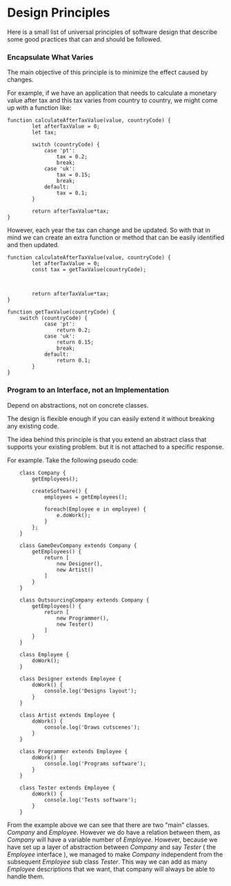 # Design Principles

Here is a small list of universal principles of software design that describe some good practices that can and should be followed.

### Encapsulate What Varies

The main objective of this principle is to minimize the effect caused by changes.

For example, if we have an application that needs to calculate a monetary value after tax and this tax varies from country to country, we might come up with a function like:

```
function calculateAfterTaxValue(value, countryCode) {
    	let afterTaxValue = 0;
        let tax;

        switch (countryCode) {
            case 'pt':
                tax = 0.2;
                break;
            case 'uk':
                tax = 0.15;
                break;
            default:
                tax = 0.1;
        }

        return afterTaxValue*tax;
}
```

However, each year the tax can change and be updated. So with that in mind we can create an extra function or method that can be easily identified and then updated.

```
function calculateAfterTaxValue(value, countryCode) {
    	let afterTaxValue = 0;
        const tax = getTaxValue(countryCode);



        return afterTaxValue*tax;
}

function getTaxValue(countryCode) {
    switch (countryCode) {
            case 'pt':
                return 0.2;
            case 'uk':
                return 0.15;
                break;
            default:
                return 0.1;
        }
}
```

### Program to an Interface, not an Implementation

Depend on abstractions, not on concrete classes.

The design is flexible enough if you can easily extend it without breaking any existing code.

The idea behind this principle is that you extend an abstract class that supports your existing problem. but it is not attached to a specific response.

For example. Take the following pseudo code:

```
    class Company {
        getEmployees();

        createSoftware() {
            employees = getEmployees();

            foreach(Employee e in employee) {
                e.doWork();
            }
        };
    }

    class GameDevCompany extends Company {
        getEmployees() {
            return [
                new Designer(),
                new Artist()
            ]
        }
    }

    class OutsourcingCompany extends Company {
        getEmployees() {
            return [
                new Programmer(),
                new Tester()
            ]
        }
    }

    class Employee {
        doWork();
    }

    class Designer extends Employee {
        doWork() {
            console.log('Designs layout');
        }
    }

    class Artist extends Employee {
        doWork() {
            console.log('Draws cutscenes');
        }
    }

    class Programmer extends Employee {
        doWork() {
            console.log('Programs software');
        }
    }

    class Tester extends Employee {
        doWork() {
            console.log('Tests software');
        }
    }
```

From the example above we can see that there are two "main" classes. _Company_ and _Employee_. However we do have a relation between them, as _Company_ will have a variable number of _Employee_. However, because we have set up a layer of abstraction between _Company_ and say _Tester_ ( the _Employee_ interface ), we managed to make _Company_ independent from the subsequent _Employee_ sub class _Tester_. This way we can add as many _Employee_ descriptions that we want, that company will always be able to handle them.
